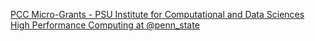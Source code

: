[PCC Micro-Grants - PSU Institute for Computational and Data Sciences   High Performance Computing at @penn_state](https://qi.tc/qi/116457)